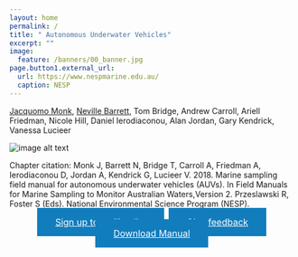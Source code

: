 ```yaml
---
layout: home
permalink: /
title: " Autonomous Underwater Vehicles"
excerpt: ""
image:
  feature: /banners/00_banner.jpg
page.button1.external_url:
  url: https://www.nespmarine.edu.au/
  caption: NESP
---
```

<head>
<style>
.button {
  background-color: #117dbd;
  border: none;
  color: #ffffff;
  padding: 15px 32px;
  text-align: center;
  font-size: 16px;
  margin: 4px 2px;
}
</style>
</head>

[Jacquomo Monk](mailto:Jacquomo.monk@utas.edu.au), [Neville Barrett](mailto:neville.barrett@utas.edu.au), Tom Bridge, Andrew Carroll, Ariell Friedman, Nicole Hill, Daniel Ierodiaconou, Alan Jordan, Gary Kendrick, Vanessa Lucieer

![image alt text](images/AUV.png)

Chapter citation:
Monk J, Barrett N, Bridge T, Carroll A, Friedman A, Ierodiaconou D, Jordan A, Kendrick G, Lucieer V. 2018. Marine sampling field manual for autonomous underwater vehicles (AUVs). In Field Manuals for Marine Sampling to Monitor Australian Waters,Version 2. Przeslawski R, Foster S (Eds). National Environmental Science Program (NESP). 

<center><a href="https://docs.google.com/forms/d/e/1FAIpQLSezHvqOCPEp8f0xopHJ4nmoN6bhrdPzbKmInLuTQR7UNrTLRQ/viewform?usp=sf_link" class="button">Sign up to mailing list</a> <a href="https://docs.google.com/forms/d/e/1FAIpQLSezHvqOCPEp8f0xopHJ4nmoN6bhrdPzbKmInLuTQR7UNrTLRQ/viewform?usp=sf_link" class="button">Give feedback</a> <a href="https://docs.google.com/forms/d/e/1FAIpQLSezHvqOCPEp8f0xopHJ4nmoN6bhrdPzbKmInLuTQR7UNrTLRQ/viewform?usp=sf_link" class="button">Download Manual</a> </center>
